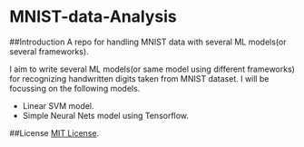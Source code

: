 # MNIST-data-Analysis
##Introduction
A repo for handling MNIST data with several ML models(or several frameworks).

I aim to write several ML models(or same model using different frameworks) for recognizing handwritten digits taken from MNIST dataset.
I will be focussing on the following models.
* Linear SVM model.
* Simple Neural Nets model using Tensorflow.

##License
[MIT License](https://github.com/pandeydivesh15/MNIST-data-Analysis/blob/master/LICENSE).
